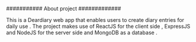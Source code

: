 ########### About project #############

This is a Deardiary web app that enables users to create diary entries for daily use .
The project makes use of ReactJS for the client side , ExpressJS and NodeJS for the server side and MongoDB as a database .
